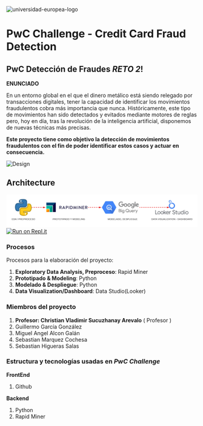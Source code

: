 ![universidad-europea-logo](https://user-images.githubusercontent.com/17354471/218064896-b8411ee7-5cec-4e97-8a71-216a4e6f3bf4.png)


# PwC Challenge - Credit Card Fraud Detection #
 ## PwC Detección de Fraudes  *RETO 2*! 

**ENUNCIADO**

En un entorno global en el que el dinero metálico está siendo relegado por transacciones digitales, tener la capacidad de identificar los
movimientos fraudulentos cobra más importancia que nunca. Históricamente, este tipo de movimientos han sido detectados y evitados mediante motores de reglas pero, hoy en día, tras la revolución de la
inteligencia artificial, disponemos de nuevas técnicas más precisas. 

**Este proyecto tiene como objetivo la detección de movimientos fraudulentos con el fin de poder identificar estos casos y actuar en consecuencia.**

 ![Design](https://github.com/sukuzhanay/tfginder/blob/main/tfginder_v1.drawio-2.png)
 ## Architecture ##
 ![Architecture](https://github.com/GuillermoGG0102/PwC-Grupo1/blob/af7fac28ea78dcf0ba11014cd73f6ba76607b1ac/Diagrama%20en%20blanco.png)
 [![Run on Repl.it](https://repl.it/badge/github/sukuzhanay/chat_using_sockets)](https://repl.it/github/sukuzhanay/chat_using_sockets)

 ### Procesos 
 Procesos para la elaboración del proyecto:
1. **Exploratory Data Analysis, Preproceso**: Rapid Miner
2. **Prototipado & Modeling**: Python
3. **Modelado & Despliegue**: Python
4. **Data Visualization/Dashboard**: Data Studio(Looker)
   
### Miembros del proyecto
1. **Profesor: Christian Vladimir Sucuzhanay Arevalo** ( Profesor )
2. Guillermo García González
3. Miguel Angel Alcon Galán
4. Sebastian Marquez Cochesa
5. Sebastian Higueras Salas
### Estructura y tecnologías usadas en _**PwC Challenge**_

**FrontEnd**
1. Github

**Backend**
1. Python
2. Rapid Miner



